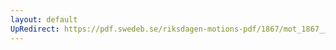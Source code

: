 ```yaml
---
layout: default
UpRedirect: https://pdf.swedeb.se/riksdagen-motions-pdf/1867/mot_1867__fk__00032/mot_1867__fk__00032_001.pdf
---
```

